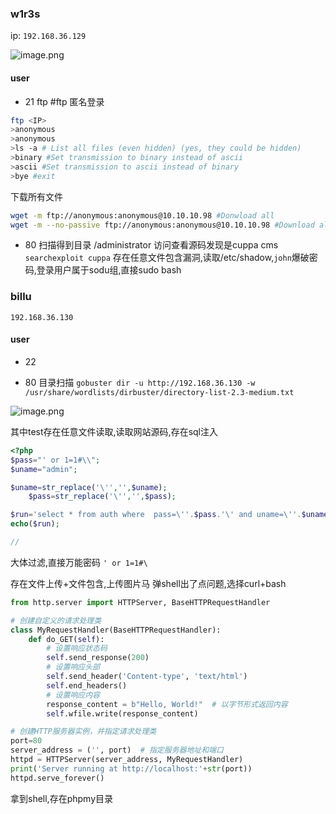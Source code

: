
### w1r3s
ip:
`192.168.36.129`

![image.png](https://gitee.com/leiye87/typora_picture/raw/master/20231025134356.png)

#### user
- 21 ftp
#ftp 匿名登录
```bash
ftp <IP>
>anonymous
>anonymous
>ls -a # List all files (even hidden) (yes, they could be hidden)
>binary #Set transmission to binary instead of ascii
>ascii #Set transmission to ascii instead of binary
>bye #exit
```

下载所有文件

```bash
wget -m ftp://anonymous:anonymous@10.10.10.98 #Donwload all
wget -m --no-passive ftp://anonymous:anonymous@10.10.10.98 #Download all
```

- 80
扫描得到目录
/administrator
访问查看源码发现是cuppa cms
`searchexploit cuppa`
存在任意文件包含漏洞,读取/etc/shadow,`john`爆破密码,登录用户属于sodu组,直接sudo bash




### billu
`192.168.36.130`
#### user
- 22

- 80
目录扫描
`gobuster dir -u http://192.168.36.130 -w /usr/share/wordlists/dirbuster/directory-list-2.3-medium.txt`

![image.png](https://gitee.com/leiye87/typora_picture/raw/master/20231107133729.png)

其中test存在任意文件读取,读取网站源码,存在sql注入

```php
<?php
$pass="' or 1=1#\\";
$uname="admin";

$uname=str_replace('\'','',$uname);
    $pass=str_replace('\'','',$pass);

$run='select * from auth where  pass=\''.$pass.'\' and uname=\''.$uname.'\'';
echo($run);

//

```
大体过滤,直接万能密码 `' or 1=1#\`

存在文件上传+文件包含,上传图片马
弹shell出了点问题,选择curl+bash
```python
from http.server import HTTPServer, BaseHTTPRequestHandler

# 创建自定义的请求处理类
class MyRequestHandler(BaseHTTPRequestHandler):
    def do_GET(self):
        # 设置响应状态码
        self.send_response(200)
        # 设置响应头部
        self.send_header('Content-type', 'text/html')
        self.end_headers()
        # 设置响应内容
        response_content = b"Hello, World!"  # 以字节形式返回内容
        self.wfile.write(response_content)

# 创建HTTP服务器实例，并指定请求处理类
port=80
server_address = ('', port)  # 指定服务器地址和端口
httpd = HTTPServer(server_address, MyRequestHandler)
print('Server running at http://localhost:'+str(port))
httpd.serve_forever()
```

拿到shell,存在phpmy目录
